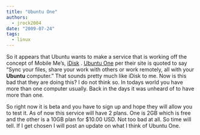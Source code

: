 ```yaml
---
title: "Ubuntu One"
authors:
  - jrock2004
date: "2009-07-24"
tags:
  - linux
---
```


So it appears that Ubuntu wants to make a service that is working off the concept of Mobile Me’s, [iDisk](http://www.apple.com/mobileme/features/idisk.html) . [Ubuntu One](https://ubuntuone.com/) per their site is quoted to say “Sync your files, share your work with others or work remotely, all with your **Ubuntu** computer.” That sounds pretty much like iDisk to me. Now is this bad that they are doing this? I do not think so. In todays world you have more than one computer usually. Back in the days it was unheard of to have more than one.

So right now it is beta and you have to sign up and hope they will allow you to test it. As of now this service will have 2 plans. One is 2GB which is free and the other is a 10GB plan for $10.00 USD. Not too bad at all. So time will tell. If I get chosen I will post an update on what I think of Ubuntu One.
